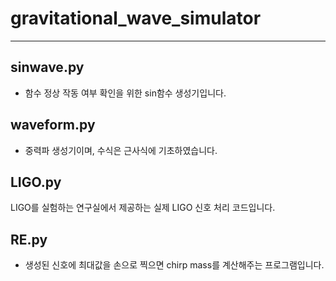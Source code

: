 # gravitational_wave_simulator

---

## sinwave.py

- 함수 정상 작동 여부 확인을 위한 sin함수 생성기입니다.

## waveform.py

- 중력파 생성기이며, 수식은 근사식에 기초하였습니다.

## LIGO.py

LIGO를 실험하는 연구실에서 제공하는 실제 LIGO 신호 처리 코드입니다.

## RE.py

- 생성된 신호에 최대값을 손으로 찍으면 chirp mass를 계산해주는 프로그램입니다.
